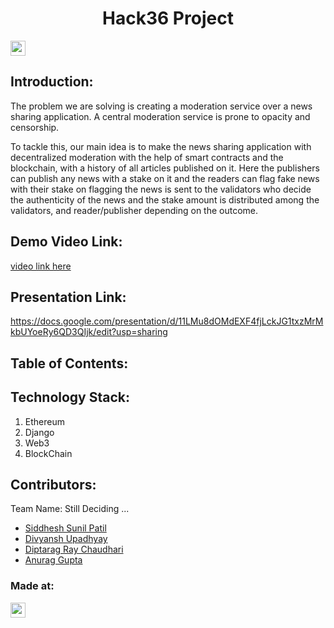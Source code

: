 <h1 align="center">Hack36 Project</h1>
<p align="center">
</p>

<a href="https://hack36.com"> <img src="https://cutt.ly/BuiltAtHack36" height=24px> </a>


## Introduction:
  The problem we are solving is creating a moderation service over a news sharing application. A central moderation service is prone to opacity and censorship.

To tackle this, our main idea is to make the news sharing application with decentralized moderation with the help of smart contracts and the blockchain, with a history of all articles published on it. Here the publishers can publish any news with a stake on it and the readers can flag fake news with their stake on flagging the news is sent to the validators who decide the authenticity of the news and the stake amount is distributed among the validators, and reader/publisher depending on the outcome.

  
## Demo Video Link:
  <a href="">video link here</a>
  
## Presentation Link:
  <a href=""> https://docs.google.com/presentation/d/11LMu8dOMdEXF4fjLckJG1txzMrMkbUYoeRy6QD3QIjk/edit?usp=sharing </a>
  
  
## Table of Contents:

## Technology Stack:
  1) Ethereum
  2) Django
  3) Web3
  4) BlockChain

  

## Contributors:

Team Name: Still Deciding ... 

* [Siddhesh Sunil Patil](https://github.com/siddheshpatil777)
* [Divyansh Upadhyay](https://github.com/DuP-491)
* [Diptarag Ray Chaudhari](https://github.com/diptarag1)
* [Anurag Gupta](https://github.com/AnuragGupta806)


### Made at:
<a href="https://hack36.com"> <img src="https://cutt.ly/BuiltAtHack36" height=24px> </a>
